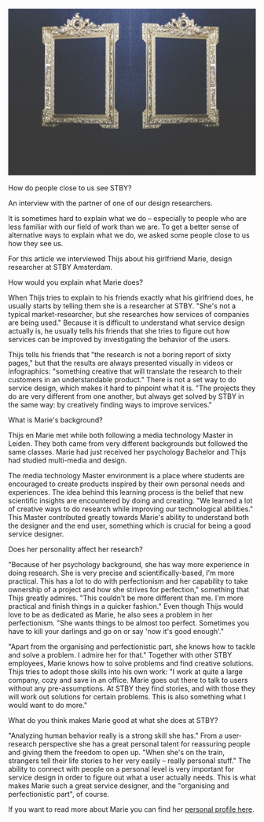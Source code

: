 ![partner interview header image](partner-interview-header-image.jpeg)

How do people close to us see STBY?

An interview with the partner of one of our design researchers.

It is sometimes hard to explain what we do – especially to people who are less familiar with our field of work than we are. To get a better sense of alternative ways to explain what we do, we asked some people close to us how they see us.

For this article we interviewed Thijs about his girlfriend Marie, design researcher at STBY Amsterdam.

How would you explain what Marie does?

When Thijs tries to explain to his friends exactly what his girlfriend does, he usually starts by telling them she is a researcher at STBY. "She's not a typical market-researcher, but she researches how services of companies are being used." Because it is difficult to understand what service design actually is, he usually tells his friends that she tries to figure out how services can be improved by investigating the behavior of the users.

Thijs tells his friends that "the research is not a boring report of sixty pages," but that the results are always presented visually in videos or infographics: "something creative that will translate the research to their customers in an understandable product." There is not a set way to do service design, which makes it hard to pinpoint what it is. "The projects they do are very different from one another, but always get solved by STBY in the same way: by creatively finding ways to improve services."

What is Marie's background?

Thijs en Marie met while both following a media technology Master in Leiden. They both came from very different backgrounds but followed the same classes. Marie had just received her psychology Bachelor and Thijs had studied multi-media and design.

The media technology Master environment is a place where students are encouraged to create products inspired by their own personal needs and experiences. The idea behind this learning process is the belief that new scientific insights are encountered by doing and creating. "We learned a lot of creative ways to do research while improving our technological abilities." This Master contributed greatly towards Marie's ability to understand both the designer and the end user, something which is crucial for being a good service designer.

Does her personality affect her research?

"Because of her psychology background, she has way more experience in doing research. She is very precise and scientifically-based, I'm more practical. This has a lot to do with perfectionism and her capability to take ownership of a project and how she strives for perfection," something that Thijs greatly admires. "This couldn't be more different than me. I'm more practical and finish things in a quicker fashion." Even though Thijs would love to be as dedicated as Marie, he also sees a problem in her perfectionism. "She wants things to be almost too perfect. Sometimes you have to kill your darlings and go on or say 'now it's good enough'."

"Apart from the organising and perfectionistic part, she knows how to tackle and solve a problem. I admire her for that." Together with other STBY employees, Marie knows how to solve problems and find creative solutions. Thijs tries to adopt those skills into his own work: "I work at quite a large company, cozy and save in an office. Marie goes out there to talk to users without any pre-assumptions. At STBY they find stories, and with those they will work out solutions for certain problems. This is also something what I would want to do more."

What do you think makes Marie good at what she does at STBY?

"Analyzing human behavior really is a strong skill she has." From a user-research perspective she has a great personal talent for reassuring people and giving them the freedom to open up. "When she's on the train, strangers tell their life stories to her very easily – really personal stuff." The ability to connect with people on a personal level is very important for service design in order to figure out what a user actually needs. This is what makes Marie such a great service designer, and the "organising and perfectionistic part", of course.

If you want to read more about Marie you can find her [personal profile here](http://www.stby.eu/2010/02/22/marie-de-vos/).
